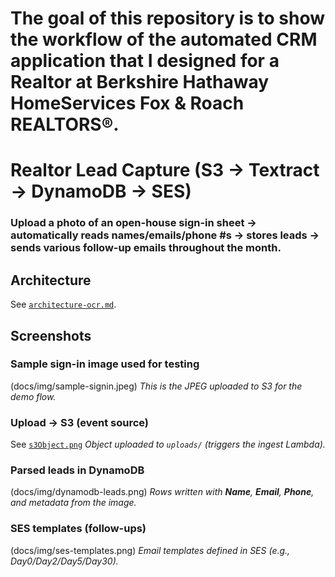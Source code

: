 # The goal of this repository is to show the workflow of the automated CRM application that I designed for a Realtor at Berkshire Hathaway HomeServices Fox & Roach REALTORS®.
# Realtor Lead Capture (S3 → Textract → DynamoDB → SES)

### Upload a photo of an open-house sign-in sheet → automatically reads names/emails/phone #s → stores leads → sends various follow-up emails throughout the month.

## Architecture
See [`architecture-ocr.md`](architecture-ocr.md).

## Screenshots

### Sample sign-in image used for testing
(docs/img/sample-signin.jpeg)
*This is the JPEG uploaded to S3 for the demo flow.*

### Upload → S3 (event source)
See [`s3Object.png`](s3Object.png)
*Object uploaded to `uploads/` (triggers the ingest Lambda).*

### Parsed leads in DynamoDB
(docs/img/dynamodb-leads.png)
*Rows written with **Name**, **Email**, **Phone**, and metadata from the image.*

### SES templates (follow-ups)
(docs/img/ses-templates.png)
*Email templates defined in SES (e.g., Day0/Day2/Day5/Day30).*

